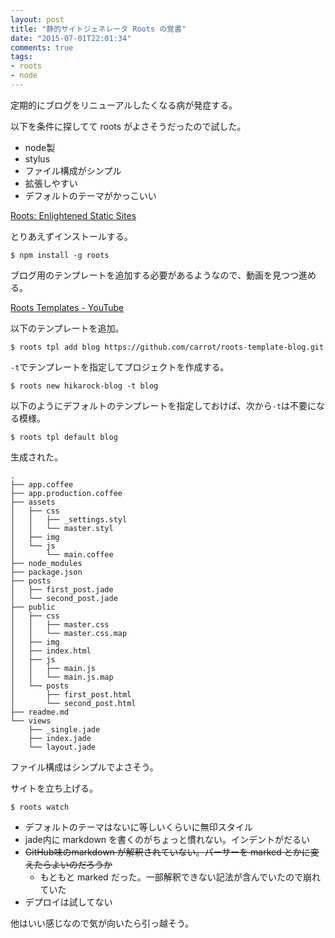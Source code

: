 ```yaml
---
layout: post
title: "静的サイトジェネレータ Roots の覚書"
date: "2015-07-01T22:01:34"
comments: true
tags: 
- roots
- node
---
```


定期的にブログをリニューアルしたくなる病が発症する。

<!--more-->

以下を条件に探してて roots がよさそうだったので試した。

- node製
- stylus
- ファイル構成がシンプル
- 拡張しやすい
- デフォルトのテーマがかっこいい

[Roots: Enlightened Static Sites](http://roots.cx/)

とりあえずインストールする。

```
$ npm install -g roots
```

ブログ用のテンプレートを追加する必要があるようなので、動画を見つつ進める。

[Roots Templates - YouTube](https://www.youtube.com/watch?v=RitO5dyPH44)

以下のテンプレートを追加。

```
$ roots tpl add blog https://github.com/carrot/roots-template-blog.git
```

`-t`でテンプレートを指定してプロジェクトを作成する。

```
$ roots new hikarock-blog -t blog
```

以下のようにデフォルトのテンプレートを指定しておけば、次から`-t`は不要になる模様。

```
$ roots tpl default blog
```

生成された。

```
.
├── app.coffee
├── app.production.coffee
├── assets
│   ├── css
│   │   ├── _settings.styl
│   │   └── master.styl
│   ├── img
│   └── js
│       └── main.coffee
├── node_modules
├── package.json
├── posts
│   ├── first_post.jade
│   └── second_post.jade
├── public
│   ├── css
│   │   ├── master.css
│   │   └── master.css.map
│   ├── img
│   ├── index.html
│   ├── js
│   │   ├── main.js
│   │   └── main.js.map
│   └── posts
│       ├── first_post.html
│       └── second_post.html
├── readme.md
└── views
    ├── _single.jade
    ├── index.jade
    └── layout.jade
```

ファイル構成はシンプルでよさそう。

サイトを立ち上げる。

```
$ roots watch
```

- デフォルトのテーマはないに等しいくらいに無印スタイル
- jade内に markdown を書くのがちょっと慣れない。インデントがだるい
- ~~GitHub味のmarkdown が解釈されていない。パーサーを marked とかに変えたらよいのだろうか~~
  - もともと marked だった。一部解釈できない記法が含んでいたので崩れていた
- デプロイは試してない

他はいい感じなので気が向いたら引っ越そう。

